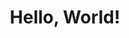 ---
title: 'Hello, World!'

description: 'Lorem ipsum dolores, this is a very very long page. A really long one. This should be a hero description, this description should be so big that Shaque ONeil looks like Kevin Hart next to Dwayne Jonson. This is a massive description all mad eby me, only me and onl;y only me. This is my footprint that I have worked at this website. It was made by Filimon Mihal, no joke, It is me, Batman!'
price: 800
imageFolder: "/servicii/detailing-interior"
---